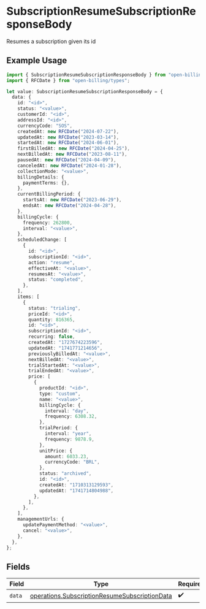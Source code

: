 # SubscriptionResumeSubscriptionResponseBody

Resumes a subscription given its id

## Example Usage

```typescript
import { SubscriptionResumeSubscriptionResponseBody } from "open-billing/models/operations";
import { RFCDate } from "open-billing/types";

let value: SubscriptionResumeSubscriptionResponseBody = {
  data: {
    id: "<id>",
    status: "<value>",
    customerId: "<id>",
    addressId: "<id>",
    currencyCode: "SOS",
    createdAt: new RFCDate("2024-07-22"),
    updatedAt: new RFCDate("2023-03-14"),
    startedAt: new RFCDate("2024-06-01"),
    firstBilledAt: new RFCDate("2024-04-25"),
    nextBilledAt: new RFCDate("2023-08-11"),
    pausedAt: new RFCDate("2024-04-09"),
    canceledAt: new RFCDate("2024-01-28"),
    collectionMode: "<value>",
    billingDetails: {
      paymentTerms: {},
    },
    currentBillingPeriod: {
      startsAt: new RFCDate("2023-06-29"),
      endsAt: new RFCDate("2024-04-28"),
    },
    billingCycle: {
      frequency: 262800,
      interval: "<value>",
    },
    scheduledChange: [
      {
        id: "<id>",
        subscriptionId: "<id>",
        action: "resume",
        effectiveAt: "<value>",
        resumesAt: "<value>",
        status: "completed",
      },
    ],
    items: [
      {
        status: "trialing",
        priceId: "<id>",
        quantity: 816365,
        id: "<id>",
        subscriptionId: "<id>",
        recurring: false,
        createdAt: "1727674223596",
        updatedAt: "1741771214656",
        previouslyBilledAt: "<value>",
        nextBilledAt: "<value>",
        trialStartedAt: "<value>",
        trialEndedAt: "<value>",
        price: [
          {
            productId: "<id>",
            type: "custom",
            name: "<value>",
            billingCycle: {
              interval: "day",
              frequency: 6308.32,
            },
            trialPeriod: {
              interval: "year",
              frequency: 9878.9,
            },
            unitPrice: {
              amount: 6033.23,
              currencyCode: "BRL",
            },
            status: "archived",
            id: "<id>",
            createdAt: "1710313129593",
            updatedAt: "1741714804988",
          },
        ],
      },
    ],
    managementUrls: {
      updatePaymentMethod: "<value>",
      cancel: "<value>",
    },
  },
};
```

## Fields

| Field                                                                                                          | Type                                                                                                           | Required                                                                                                       | Description                                                                                                    |
| -------------------------------------------------------------------------------------------------------------- | -------------------------------------------------------------------------------------------------------------- | -------------------------------------------------------------------------------------------------------------- | -------------------------------------------------------------------------------------------------------------- |
| `data`                                                                                                         | [operations.SubscriptionResumeSubscriptionData](../../models/operations/subscriptionresumesubscriptiondata.md) | :heavy_check_mark:                                                                                             | N/A                                                                                                            |